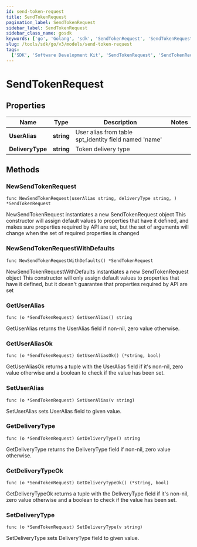 ```yaml
---
id: send-token-request
title: SendTokenRequest
pagination_label: SendTokenRequest
sidebar_label: SendTokenRequest
sidebar_class_name: gosdk
keywords: ['go', 'Golang', 'sdk', 'SendTokenRequest', 'SendTokenRequest']
slug: /tools/sdk/go/v3/models/send-token-request
tags:
  ['SDK', 'Software Development Kit', 'SendTokenRequest', 'SendTokenRequest']
---
```


# SendTokenRequest

## Properties

| Name | Type | Description | Notes |
| --- | --- | --- | --- |
| **UserAlias** | **string** | User alias from table spt_identity field named 'name' |
| **DeliveryType** | **string** | Token delivery type |

## Methods

### NewSendTokenRequest

`func NewSendTokenRequest(userAlias string, deliveryType string, ) *SendTokenRequest`

NewSendTokenRequest instantiates a new SendTokenRequest object This constructor will assign default values to properties that have it defined, and makes sure properties required by API are set, but the set of arguments will change when the set of required properties is changed

### NewSendTokenRequestWithDefaults

`func NewSendTokenRequestWithDefaults() *SendTokenRequest`

NewSendTokenRequestWithDefaults instantiates a new SendTokenRequest object This constructor will only assign default values to properties that have it defined, but it doesn't guarantee that properties required by API are set

### GetUserAlias

`func (o *SendTokenRequest) GetUserAlias() string`

GetUserAlias returns the UserAlias field if non-nil, zero value otherwise.

### GetUserAliasOk

`func (o *SendTokenRequest) GetUserAliasOk() (*string, bool)`

GetUserAliasOk returns a tuple with the UserAlias field if it's non-nil, zero value otherwise and a boolean to check if the value has been set.

### SetUserAlias

`func (o *SendTokenRequest) SetUserAlias(v string)`

SetUserAlias sets UserAlias field to given value.

### GetDeliveryType

`func (o *SendTokenRequest) GetDeliveryType() string`

GetDeliveryType returns the DeliveryType field if non-nil, zero value otherwise.

### GetDeliveryTypeOk

`func (o *SendTokenRequest) GetDeliveryTypeOk() (*string, bool)`

GetDeliveryTypeOk returns a tuple with the DeliveryType field if it's non-nil, zero value otherwise and a boolean to check if the value has been set.

### SetDeliveryType

`func (o *SendTokenRequest) SetDeliveryType(v string)`

SetDeliveryType sets DeliveryType field to given value.
